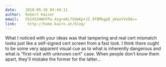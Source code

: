 ```yaml
---
date:    2010-05-26 04:44:11
author:  Robert Kaiser
email:   Fb1XX2HWhFPw.4zg+eKL7VUmKp+JI.9fBMkgpD_yKeoYVnOAc=
link:     http://home.kairo.at/blog/
---
```


What I noticed with your ideas was that tampering and real cert
mismatch looks just like a self-signed cert screen from a fast look. I
think there ought to be some very apparent visual cue as to what is
inherently dangerous and what is "first-visit with unknown cert"
case. When people don't know them apart, they'll mistake the former
for the latter...
